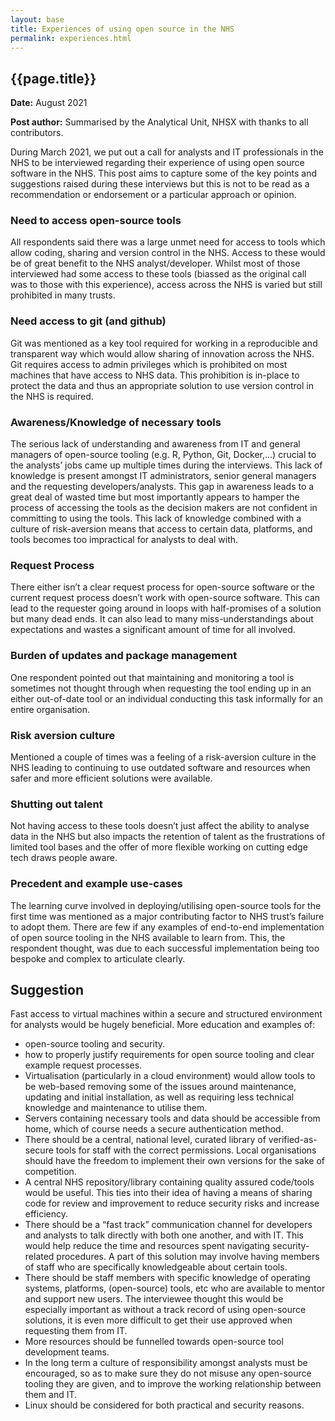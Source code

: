 ```yaml
---
layout: base
title: Experiences of using open source in the NHS
permalink: experiences.html
---
```


<h2> {{page.title}} </h2>

**Date:** August 2021

**Post author:** Summarised by the Analytical Unit, NHSX with thanks to all contributors.

During March 2021, we put out a call for analysts and IT professionals in the NHS to be interviewed regarding their experience of using open source software in the NHS.  This post aims to capture some of the key points and suggestions raised during these interviews but this is not to be read as a recommendation or endorsement or a particular approach or opinion.

### Need to access open-source tools
All respondents said there was a large unmet need for access to tools which allow coding, sharing and version control in the NHS.  Access to these would be of great benefit to the NHS analyst/developer.  Whilst most of those interviewed had some access to these tools (biassed as the original call was to those with this experience), access across the NHS is varied but still prohibited in many trusts.  
 
### Need access to git (and github)
Git was mentioned as a key tool required for working in a reproducible and transparent way which would allow sharing of innovation across the NHS.  Git requires access to admin privileges which is prohibited on most machines that have access to NHS data.  This prohibition is in-place to protect the data and thus an appropriate solution to use version control in the NHS is required.  
 
### Awareness/Knowledge of necessary tools
The serious lack of understanding and awareness from IT and general managers of open-source tooling (e.g. R, Python, Git, Docker,...) crucial to the analysts’ jobs came up multiple times during the interviews.  This lack of knowledge is present amongst IT administrators, senior general managers and the requesting developers/analysts.  This gap in awareness leads to a great deal of wasted time but most importantly appears to hamper the process of accessing the tools as the decision makers are not confident in committing to using the tools.  This lack of knowledge combined with a culture of risk-aversion means that access to certain data, platforms, and tools becomes too impractical for analysts to deal with.

### Request Process
There either isn’t a clear request process for open-source software or the current request process doesn’t work with open-source software.  This can lead to the requester going around in loops with half-promises of a solution but many dead ends.  It can also lead to many miss-understandings about expectations and wastes a significant amount of time for all involved.  

### Burden of updates and package management
One respondent pointed out that maintaining and monitoring a tool is sometimes not thought through when requesting the tool ending up in an either out-of-date tool or an individual conducting this task informally for an entire organisation.
   
### Risk aversion culture
Mentioned a couple of times was a feeling of a risk-aversion culture in the NHS leading to continuing to use outdated software and resources when safer and more efficient solutions were available.

### Shutting out talent
Not having access to these tools doesn’t just affect the ability to analyse data in the NHS but also impacts the retention of talent as the frustrations of limited tool bases and the offer of more flexible working on cutting edge tech draws people aware.

### Precedent and example use-cases
The learning curve involved in deploying/utilising open-source tools for the first time was mentioned as a major contributing factor to NHS trust’s failure to adopt them.  There are few if any examples of end-to-end implementation of open source tooling in the NHS available to learn from.  This, the respondent thought, was due to each successful implementation being too bespoke and complex to articulate clearly.


## Suggestion
Fast access to virtual machines within a secure and structured environment for analysts would be hugely beneficial.
More education and examples of:
- open-source tooling and security.
- how to properly justify requirements for open source tooling and clear example request processes.
- Virtualisation (particularly in a cloud environment) would allow tools to be web-based removing some of the issues around maintenance, updating and initial installation, as well as requiring less technical knowledge and maintenance to utilise them.
- Servers containing necessary tools and data should be accessible from home, which of course needs a secure authentication method.
- There should be a central, national level, curated library of verified-as-secure tools for staff with the correct permissions. Local organisations should have the freedom to implement their own versions for the sake of competition.
- A central NHS repository/library containing quality assured code/tools would be useful. This ties into their idea of having a means of sharing code for review and improvement to reduce security risks and increase efficiency.
- There should be a “fast track” communication channel for developers and analysts to talk directly with both one another, and with IT. This would help reduce the time and resources spent navigating security-related procedures. A part of this solution may involve having members of staff who are specifically knowledgeable about certain tools.
- There should be staff members with specific knowledge of operating systems, platforms, (open-source) tools, etc who are available to mentor and support new users. The interviewee thought this would be especially important as without a track record of using open-source solutions, it is even more difficult to get their use approved when requesting them from IT. 
- More resources should be funnelled towards open-source tool development teams.
- In the long term a culture of responsibility amongst analysts must be encouraged, so as to make sure they do not misuse any open-source tooling they are given, and to improve the working relationship between them and IT. 
- Linux should be considered for both practical and security reasons. 







